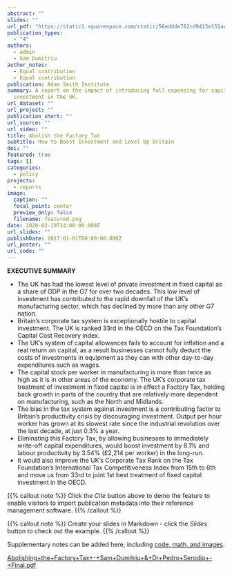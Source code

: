 ```yaml
---
abstract: ""
slides: ""
url_pdf: "https://static1.squarespace.com/static/56eddde762cd9413e151ac92/t/5e4c2406d37804306a23664c/1582048264192/Abolishing+the+Factory+Tax+-+Sam+Dumitriu+%26+Dr+Pedro+Serodio+-+Final.pdf"
publication_types:
  - "4"
authors:
  - admin
  - Sam Dumitriu
author_notes:
  - Equal contribution
  - Equal contribution
publication: Adam Smith Institute
summary: A report on the impact of introducing full expensing for capital
  investment in the UK.
url_dataset: ""
url_project: ""
publication_short: ""
url_source: ""
url_video: ""
title: Abolish the Factory Tax
subtitle: How to Boost Investment and Level Up Britain
doi: ""
featured: true
tags: []
categories:
  - policy
projects:
  - reports
image:
  caption: ""
  focal_point: center
  preview_only: false
  filename: featured.png
date: 2020-02-19T14:00:00.000Z
url_slides: ""
publishDate: 2017-01-01T00:00:00.000Z
url_poster: ""
url_code: ""
---
```

**EXECUTIVE SUMMARY**

* The UK has had the lowest level of private investment in fixed capital as a share of GDP in the G7 for over two decades. This low level of investment has contributed to the rapid downfall of the UK’s manufacturing sector, which has declined by more than any other G7 nation.
* Britain’s corporate tax system is exceptionally hostile to capital investment. The UK is ranked 33rd in the OECD on the Tax Foundation’s Capital Cost Recovery index.
* The UK’s system of capital allowances fails to account for inflation and a real return on capital, as a result businesses cannot fully deduct the costs of investments in equipment as they can with other day-to-day expenditures such as wages.
* The capital stock per worker in manufacturing is more than twice as high as it is in other areas of the economy. The UK’s corporate tax treatment of investment in fixed capital is in effect a Factory Tax, holding back growth in parts of the country that are relatively more dependent on manufacturing, such as the North and Midlands.
* The bias in the tax system against investment is a contributing factor to Britain’s productivity crisis by discouraging investment. Output per hour worker has grown at its slowest rate since the industrial revolution over the last decade, at just 0.3% a year.
* Eliminating this Factory Tax, by allowing businesses to immediately write-off capital expenditures, would boost investment by 8.1% and labour productivity by 3.54% (£2,214 per worker) in the long-run.
* It would also improve the UK’s Corporate Tax Rank on the Tax Foundation’s International Tax Competitiveness Index from 15th to 6th and move us from 33rd to joint 1st best treatment of fixed capital investment in the OECD.

{{% callout note %}}
Click the *Cite* button above to demo the feature to enable visitors to import publication metadata into their reference management software.
{{% /callout %}}

{{% callout note %}}
Create your slides in Markdown - click the *Slides* button to check out the example.
{{% /callout %}}

Supplementary notes can be added here, including [code, math, and images](https://wowchemy.com/docs/writing-markdown-latex/).

[Abolishing+the+Factory+Tax+-+Sam+Dumitriu+&+Dr+Pedro+Serodio+-+Final.pdf](https://github.com/pdmsero/site/files/6191162/Abolishing%2Bthe%2BFactory%2BTax%2B-%2BSam%2BDumitriu%2B.%2BDr%2BPedro%2BSerodio%2B-%2BFinal.pdf)
